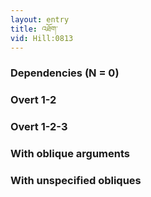 ```yaml
---
layout: entry
title: འཐོག་
vid: Hill:0813
---
```

### Dependencies (N = 0)


### Overt 1-2


### Overt 1-2-3


### With oblique arguments


### With unspecified obliques
